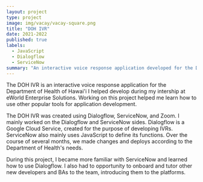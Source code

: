 ```yaml
---
layout: project
type: project
image: img/vacay/vacay-square.png
title: "DOH IVR"
date: 2021-2022
published: true
labels:
  - JavaScript
  - Dialogflow
  - ServiceNow
summary: "An interactive voice response application developed for the Department of Health in Hawai'i I worked on during my internship at eWorldES"
---
```


The DOH IVR is an interactive voice response application for the Department of Health of Hawai'i I helped develop during my intership at eWorld Enterprise Solutions. Working on this project helped me learn how to use other popular tools for application development.

The DOH IVR was created using Dialogflow, ServiceNow, and Zoom. I mainly worked on the Dialogflow and ServiceNow sides. Dialogflow is a Google Cloud Service, created for the purpose of developing IVRs. ServiceNow also mainly uses JavaScript to define its functions. Over the course of several months, we made changes and deploys according to the Department of Health's needs.

During this project, I became more familiar with ServiceNow and learned how to use Dialogflow. I also had to opportunity to onboard and tutor other new developers and BAs to the team, introducing them to the platforms. 
